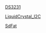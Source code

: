 [DS3231](http://www.rinkydinkelectronics.com/library.php?id=73)

[LiquidCrystal_I2C](https://github.com/johnrickman/LiquidCrystal_I2C)

[SdFat](https://github.com/greiman/SdFat)